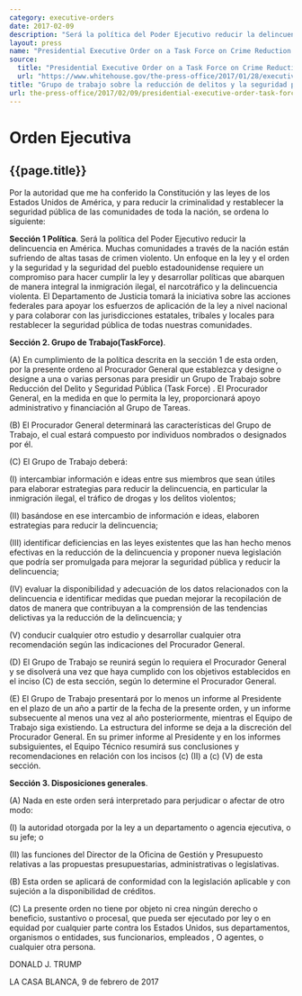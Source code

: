 ```yaml
---
category: executive-orders
date: 2017-02-09
description: "Será la política del Poder Ejecutivo reducir la delincuencia en América."
layout: press
name: "Presidential Executive Order on a Task Force on Crime Reduction and Public Safety"
source:
  title: "Presidential Executive Order on a Task Force on Crime Reduction and Public Safety"
  url: "https://www.whitehouse.gov/the-press-office/2017/01/28/executive-order-ethics-commitments-executive-branch-appointees"
title: "Grupo de trabajo sobre la reducción de delitos y la seguridad pública"
url: the-press-office/2017/02/09/presidential-executive-order-task-force-crime-reduction-and-public
---
```


# Orden Ejecutiva

## {{page.title}}

Por la autoridad que me ha conferido la Constitución y las leyes de los Estados
Unidos de América, y para reducir la criminalidad y restablecer la seguridad
pública de las comunidades de toda la nación, se ordena lo siguiente:

**Sección 1 Política**. Será la política del Poder Ejecutivo reducir la
delincuencia en América. Muchas comunidades a través de la nación están
sufriendo de altas tasas de crimen violento. Un enfoque en la ley y el orden y
la seguridad y la seguridad del pueblo estadounidense requiere un compromiso
para hacer cumplir la ley y desarrollar políticas que abarquen de manera
integral la inmigración ilegal, el narcotráfico y la delincuencia violenta. El
Departamento de Justicia tomará la iniciativa sobre las acciones federales para
apoyar los esfuerzos de aplicación de la ley a nivel nacional y para colaborar
con las jurisdicciones estatales, tribales y locales para restablecer la
seguridad pública de todas nuestras comunidades.

**Sección 2. Grupo de Trabajo(TaskForce)**.

(A) En cumplimiento de la política descrita en la
sección 1 de esta orden, por la presente ordeno al Procurador General que
establezca y designe o designe a una o varias personas para presidir un Grupo
de Trabajo sobre Reducción del Delito y Seguridad Pública (Task Force) . El
Procurador General, en la medida en que lo permita la ley, proporcionará apoyo
administrativo y financiación al Grupo de Tareas.

(B) El Procurador General determinará las características del Grupo de Trabajo,
el cual estará compuesto por individuos nombrados o designados por él.

(C) El Grupo de Trabajo deberá:

(I) intercambiar información e ideas entre sus miembros que sean útiles para
elaborar estrategias para reducir la delincuencia, en particular la inmigración
ilegal, el tráfico de drogas y los delitos violentos;

(II) basándose en ese intercambio de información e ideas, elaboren estrategias
para reducir la delincuencia;

(III) identificar deficiencias en las leyes existentes que las han hecho menos
efectivas en la reducción de la delincuencia y proponer nueva legislación que
podría ser promulgada para mejorar la seguridad pública y reducir la
delincuencia;

(IV) evaluar la disponibilidad y adecuación de los datos relacionados con la
delincuencia e identificar medidas que puedan mejorar la recopilación de datos
de manera que contribuyan a la comprensión de las tendencias delictivas ya la
reducción de la delincuencia; y

(V) conducir cualquier otro estudio y desarrollar cualquier otra recomendación
según las indicaciones del Procurador General.

(D) El Grupo de Trabajo se reunirá según lo requiera el Procurador General y se
disolverá una vez que haya cumplido con los objetivos establecidos en el inciso
(C) de esta sección, según lo determine el Procurador General.

(E) El Grupo de Trabajo presentará por lo menos un informe al Presidente en el
plazo de un año a partir de la fecha de la presente orden, y un informe
subsecuente al menos una vez al año posteriormente, mientras el Equipo de
Trabajo siga existiendo. La estructura del informe se deja a la discreción del
Procurador General. En su primer informe al Presidente y en los informes
subsiguientes, el Equipo Técnico resumirá sus conclusiones y recomendaciones en
relación con los incisos (c) (II) a (c) (V) de esta sección.

**Sección 3. Disposiciones generales**.

(A) Nada en este orden será interpretado para perjudicar o afectar de otro modo:

(I) la autoridad otorgada por la ley a un departamento o agencia ejecutiva, o
su jefe; o

(II) las funciones del Director de la Oficina de Gestión y Presupuesto relativas
a las propuestas presupuestarias, administrativas o legislativas.

(B) Esta orden se aplicará de conformidad con la legislación aplicable y con
sujeción a la disponibilidad de créditos.

(C) La presente orden no tiene por objeto ni crea ningún derecho o beneficio,
sustantivo o procesal, que pueda ser ejecutado por ley o en equidad por
cualquier parte contra los Estados Unidos, sus departamentos, organismos o
entidades, sus funcionarios, empleados , O agentes, o cualquier otra persona.

DONALD J. TRUMP

LA CASA BLANCA, 9 de febrero de 2017

